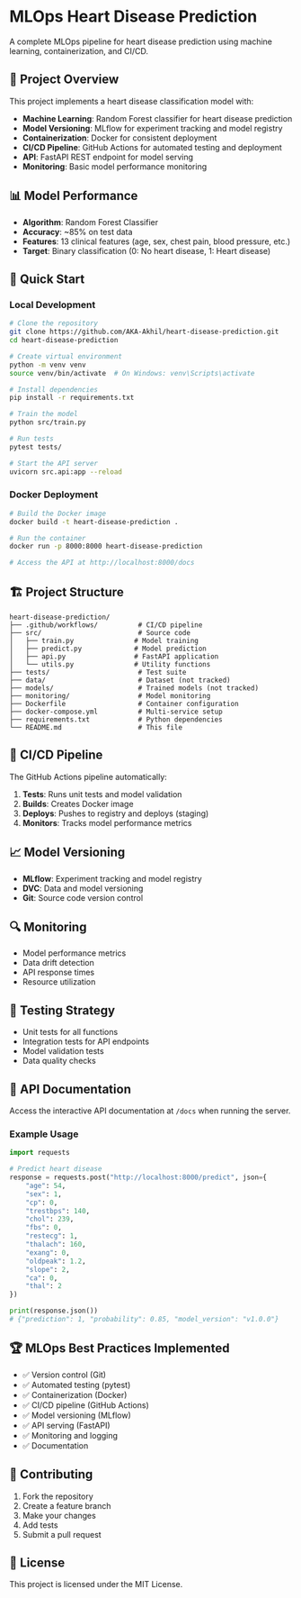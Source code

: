 # MLOps Heart Disease Prediction

A complete MLOps pipeline for heart disease prediction using machine learning, containerization, and CI/CD.

## 🎯 Project Overview

This project implements a heart disease classification model with:
- **Machine Learning**: Random Forest classifier for heart disease prediction
- **Model Versioning**: MLflow for experiment tracking and model registry
- **Containerization**: Docker for consistent deployment
- **CI/CD Pipeline**: GitHub Actions for automated testing and deployment
- **API**: FastAPI REST endpoint for model serving
- **Monitoring**: Basic model performance monitoring

## 📊 Model Performance

- **Algorithm**: Random Forest Classifier
- **Accuracy**: ~85% on test data
- **Features**: 13 clinical features (age, sex, chest pain, blood pressure, etc.)
- **Target**: Binary classification (0: No heart disease, 1: Heart disease)

## 🚀 Quick Start

### Local Development

```bash
# Clone the repository
git clone https://github.com/AKA-Akhil/heart-disease-prediction.git
cd heart-disease-prediction

# Create virtual environment
python -m venv venv
source venv/bin/activate  # On Windows: venv\Scripts\activate

# Install dependencies
pip install -r requirements.txt

# Train the model
python src/train.py

# Run tests
pytest tests/

# Start the API server
uvicorn src.api:app --reload
```

### Docker Deployment

```bash
# Build the Docker image
docker build -t heart-disease-prediction .

# Run the container
docker run -p 8000:8000 heart-disease-prediction

# Access the API at http://localhost:8000/docs
```

## 🏗️ Project Structure

```
heart-disease-prediction/
├── .github/workflows/          # CI/CD pipeline
├── src/                        # Source code
│   ├── train.py               # Model training
│   ├── predict.py             # Model prediction
│   ├── api.py                 # FastAPI application
│   └── utils.py               # Utility functions
├── tests/                      # Test suite
├── data/                       # Dataset (not tracked)
├── models/                     # Trained models (not tracked)
├── monitoring/                 # Model monitoring
├── Dockerfile                  # Container configuration
├── docker-compose.yml          # Multi-service setup
├── requirements.txt            # Python dependencies
└── README.md                   # This file
```

## 🔄 CI/CD Pipeline

The GitHub Actions pipeline automatically:
1. **Tests**: Runs unit tests and model validation
2. **Builds**: Creates Docker image
3. **Deploys**: Pushes to registry and deploys (staging)
4. **Monitors**: Tracks model performance metrics

## 📈 Model Versioning

- **MLflow**: Experiment tracking and model registry
- **DVC**: Data and model versioning
- **Git**: Source code version control

## 🔍 Monitoring

- Model performance metrics
- Data drift detection
- API response times
- Resource utilization

## 🧪 Testing Strategy

- Unit tests for all functions
- Integration tests for API endpoints
- Model validation tests
- Data quality checks

## 📝 API Documentation

Access the interactive API documentation at `/docs` when running the server.

### Example Usage

```python
import requests

# Predict heart disease
response = requests.post("http://localhost:8000/predict", json={
    "age": 54,
    "sex": 1,
    "cp": 0,
    "trestbps": 140,
    "chol": 239,
    "fbs": 0,
    "restecg": 1,
    "thalach": 160,
    "exang": 0,
    "oldpeak": 1.2,
    "slope": 2,
    "ca": 0,
    "thal": 2
})

print(response.json())
# {"prediction": 1, "probability": 0.85, "model_version": "v1.0.0"}
```

## 🏆 MLOps Best Practices Implemented

- ✅ Version control (Git)
- ✅ Automated testing (pytest)
- ✅ Containerization (Docker)
- ✅ CI/CD pipeline (GitHub Actions)
- ✅ Model versioning (MLflow)
- ✅ API serving (FastAPI)
- ✅ Monitoring and logging
- ✅ Documentation

## 🤝 Contributing

1. Fork the repository
2. Create a feature branch
3. Make your changes
4. Add tests
5. Submit a pull request

## 📄 License

This project is licensed under the MIT License.
